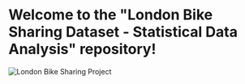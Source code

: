 <p align="center">
  <h1>Welcome to the "London Bike Sharing Dataset - Statistical Data Analysis" repository!</h1>
</p>



![London Bike Sharing Project](https://betterbikeshare.org/wp-content/uploads/2022/01/40894227632_bd8042d89a_o.jpeg)
